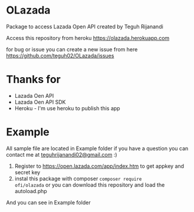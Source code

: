 # OLazada
Package to access Lazada Open API created by Teguh Rijanandi

Access this repository from heroku
https://olazada.herokuapp.com

for bug or issue you can create a new issue from here
https://github.com/teguh02/OLazada/issues

# Thanks for
<ul>
    <li>Lazada Oen API</li>
    <li>Lazada Oen API SDK</li>
    <li>Heroku - I'm use heroku to publish this app</li>
</ul>

# Example
All sample file are located in Example folder if you have a question you can contact me at teguhrijanandi02@gmail.com :)

1. Register to https://open.lazada.com/app/index.htm to get appkey and secret key
2. instal this package with composer <code>composer require ofi/olazada</code> or you can download this repository and load the autoload.php

And you can see in Example folder
